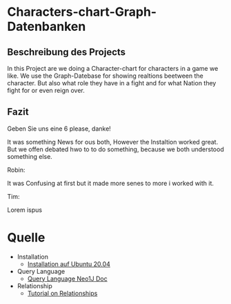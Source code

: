 # Characters-chart-Graph-Datenbanken

## Beschreibung des Projects

In this Project are we doing a Character-chart for characters in a game we like. We use the Graph-Datebase for showing realtions beetween the character. But also what role they have in a fight and for what Nation they fight for or even reign over.

## Fazit

Geben Sie uns eine 6 please, danke!

It was something News for ous both, However the Instaltion worked great. But we offen debated hwo to to do something, because we both understood something else.

Robin:

It was Confusing at first but it made more senes to more i worked with it.

Tim:

Lorem ispus

# Quelle

* Installation
  * [Installation auf Ubuntu 20.04](https://www.digitalocean.com/community/tutorials/how-to-install-and-configure-neo4j-on-ubuntu-20-04)
* Query Language
  * [Query Language Neo1J Doc](https://neo4j.com/developer/cypher/)
* Relationship
  * [Tutorial on Relationships](https://www.tutorialspoint.com/neo4j/neo4j_cql_creating_relationship.htm)
